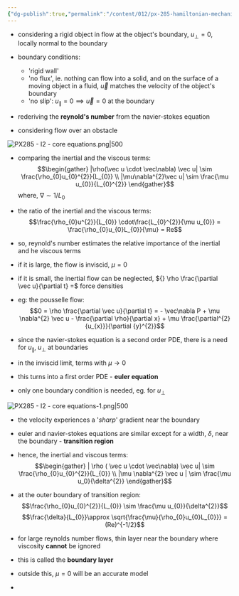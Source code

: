 ```yaml
---
{"dg-publish":true,"permalink":"/content/012/px-285-hamiltonian-mechanics-and-fluid-dynamics/term-2-fluid-dynamics/i-navier-stokes-equation/px-285-i5-inital-and-boundary-conditions/","noteIcon":"1","created":"2025-01-31T13:27:32.532+00:00","updated":"2025-01-31T14:52:17.632+00:00"}
---
```


- considering a rigid object in flow at the object's boundary, $u_{\perp} = 0$, locally normal to the boundary
- boundary conditions: 
	- 'rigid wall'
	- 'no flux', ie. nothing can flow into a solid, and on the surface of a moving object in a fluid, $\vec u$ matches the velocity of the object's boundary
	- 'no slip': $u_{\parallel} = 0 \implies \vec u = 0$ at the boundary

- rederiving the **reynold's number** from the navier-stokes equation

- considering flow over an obstacle

![PX285 - I2 - core equations.png|500](/img/user/pics/PX285%20-%20I2%20-%20core%20equations.png)

- comparing the inertial and the viscous terms:
$$\begin{gather}
|\rho(\vec u \cdot \vec\nabla) \vec u| \sim \frac{\rho_{0}u_{0}^{2}}{L_{0}} \\
|\mu\nabla^{2}\vec u| \sim \frac{\mu u_{0}}{L_{0}^{2}}
\end{gather}$$
	where, $\nabla \sim 1/L_0$

- the ratio of the inertial and the viscous terms:
$$\frac{\rho_{0}u^{2}}{L_{0}} \cdot\frac{L_{0}^{2}}{\mu u_{0}} = \frac{\rho_{0}u_{0}L_{0}}{\mu} = Re$$
- so, reynold's number estimates the relative importance of the inertial and he viscous terms
- if it is large, the flow is inviscid, $\mu = 0$
- if it is small, the inertial flow can be neglected, ${} \rho \frac{\partial \vec u}{\partial t} =$ force densities

- eg: the pousselle flow:
$$0 = \rho \frac{\partial \vec u}{\partial t} = - \vec\nabla P + \mu \nabla^{2} \vec u - \frac{\partial \rho}{\partial x} + \mu \frac{\partial^{2} {u_{x}}}{\partial {y}^{2}}$$

- since the navier-stokes equation is a second order PDE, there is a need for $u_{\parallel}$, $u_\perp$ at boundaries
- in the inviscid limit, terms with $\mu \to 0$ 
- this turns into a first order PDE - **euler equation**
- only one boundary condition is needed, eg. for $u_\perp$

![PX285 - I2 - core equations-1.png|500](/img/user/pics/PX285%20-%20I2%20-%20core%20equations-1.png)

- the velocity experiences a '*sharp*' gradient near the boundary
- euler and navier-stokes equations are similar except for a width, $\delta$, near the boundary - **transition region**
- hence, the inertial and viscous terms:
$$\begin{gather}
| \rho ( \vec u \cdot \vec\nabla) \vec u| \sim \frac{\rho_{0}u_{0}^{2}}{L_{0}} \\
|\mu \nabla^{2} \vec u | \sim \frac{\mu u_0}{\delta^{2}}
\end{gather}$$

- at the outer boundary of transition region:
$$\frac{\rho_{0}u_{0}^{2}}{L_{0}} \sim \frac{\mu u_{0}}{\delta^{2}}$$
$$\frac{\delta}{L_{0}}\approx \sqrt{\frac{\mu}{\rho_{0}u_{0}L_{0}}} = (Re)^{-1/2}$$

- for large reynolds number flows, thin layer near the boundary where viscosity **cannot** be ignored
- this is called the **boundary layer**
- outside this, $\mu = 0$ will be an accurate model
- 
